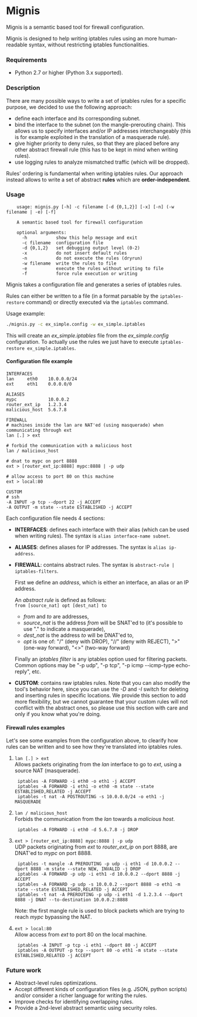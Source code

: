 Mignis
======

Mignis is a semantic based tool for firewall configuration.

Mignis is designed to help writing iptables rules using an more human-readable syntax, without restricting iptables functionalities.

### Requirements
* Python 2.7 or higher (Python 3.x supported).
<!--
* [regex][], an alternative regular expression module. It can be installed manually by executing `easy_install regex`. This also requires the package python-dev as a dependency (execute `apt-get install python-dev` on a debian distribution).
-->
<!--
[ipaddr-py][], a python IP address manipulation library. It can be installed manually by executing `easy_install ipaddr`.
-->

### Description
There are many possible ways to write a set of iptables rules for a specific purpose, we decided to use the following approach:

* define each interface and its corresponding subnet.
* bind the interface to the subnet (on the mangle-prerouting chain). This allows us to specify interfaces and/or IP addresses interchangeably (this is for example exploited in the translation of a masquerade rule).
* give higher priority to deny rules, so that they are placed before any other abstract firewall rule (this has to be kept in mind when writing rules).
* use logging rules to analyze mismatched traffic (which will be dropped).

Rules' ordering is fundamental when writing iptables rules. Our approach instead allows to write a set of abstract **rules** which are **order-independent**.

### Usage
```
	usage: mignis.py [-h] -c filename [-d {0,1,2}] [-x] [-n] (-w filename | -e) [-f]
	
	A semantic based tool for firewall configuration
	
	optional arguments:
	  -h           show this help message and exit
	  -c filename  configuration file
	  -d {0,1,2}   set debugging output level (0-2)
	  -x           do not insert default rules
	  -n           do not execute the rules (dryrun)
	  -w filename  write the rules to file
	  -e           execute the rules without writing to file
	  -f           force rule execution or writing
```

Mignis takes a configuration file and generates a series of iptables rules.

Rules can either be written to a file (in a format parsable by the `iptables-restore` command) or directly executed via the `iptables` command.

Usage example:
```bash
./mignis.py -c ex_simple.config -w ex_simple.iptables
```

This will create an *ex_simple.iptables* file from the *ex_simple.config* configuration.
To actually use the rules we just have to execute `iptables-restore ex_simple.iptables`.

#### Configuration file example
```
INTERFACES
lan		eth0	10.0.0.0/24
ext		eth1	0.0.0.0/0

ALIASES
mypc			10.0.0.2
router_ext_ip	1.2.3.4
malicious_host	5.6.7.8

FIREWALL
# machines inside the lan are NAT'ed (using masquerade) when communicating through ext
lan [.] > ext

# forbid the communication with a malicious host
lan / malicious_host

# dnat to mypc on port 8888
ext > [router_ext_ip:8888] mypc:8888 | -p udp

# allow access to port 80 on this machine
ext > local:80

CUSTOM
# ssh
-A INPUT -p tcp --dport 22 -j ACCEPT
-A OUTPUT -m state --state ESTABLISHED -j ACCEPT
```

Each configuration file needs 4 sections:

* **INTERFACES**: defines each interface with their alias (which can be used when writing rules). The syntax is `alias interface-name subnet`.
* **ALIASES**: defines aliases for IP addresses. The syntax is `alias ip-address`.
* **FIREWALL**: contains abstract rules. The syntax is `abstract-rule | iptables-filters`.

	First we define an *address*, which is either an interface, an alias or an IP address.

	An *abstract rule* is defined as follows:<br>
	`from [source_nat] opt [dest_nat] to`

	* *from* and *to* are addresses,
	* *source_nat* is the address *from* will be SNAT'ed to (it's possible to use "." to indicate a masquerade),
	* *dest_nat* is the address *to* will be DNAT'ed to,
	* *opt* is one of: "/" (deny with DROP), "//" (deny with REJECT), ">" (one-way forward), "<>" (two-way forward)

	Finally an *iptables filter* is any iptables option used for filtering packets.<br>
	Common options may be "-p udp", "-p tcp", "-p icmp --icmp-type echo-reply", etc.

* **CUSTOM**: contains raw iptables rules. Note that you can also modify the tool's behavior here, since you can use the _-D_ and _-I_ switch for deleting and inserting rules in specific locations. We provide this section to add more flexibility, but we cannot guarantee that your custom rules will not conflict with the abstract ones, so please use this section with care and only if you know what you're doing.

#### Firewall rules examples
Let's see some examples from the configuration above, to clearify how rules can be written and to see how they're translated into iptables rules.

1. ```lan [.] > ext```<br>
	Allows packets originating from the _lan_ interface to go to _ext_, using a source NAT (masquerade).

		iptables -A FORWARD -i eth0 -o eth1 -j ACCEPT
		iptables -A FORWARD -i eth1 -o eth0 -m state --state ESTABLISHED,RELATED -j ACCEPT
		iptables -t nat -A POSTROUTING -s 10.0.0.0/24 -o eth1 -j MASQUERADE
		

1. ```lan / malicious_host```<br>
	Forbids the communication from the _lan_ towards a *malicious host*.

		iptables -A FORWARD -i eth0 -d 5.6.7.8 -j DROP

1. ```ext > [router_ext_ip:8888] mypc:8888 | -p udp```<br>
	UDP packets originating from _ext_ to *router_ext_ip* on port 8888, are DNAT'ed to _mypc_ on port 8888.

		iptables -t mangle -A PREROUTING -p udp -i eth1 -d 10.0.0.2 --dport 8888 -m state --state NEW, INVALID -j DROP
		iptables -A FORWARD -p udp -i eth1 -d 10.0.0.2 --dport 8888 -j ACCEPT
		iptables -A FORWARD -p udp -s 10.0.0.2 --sport 8888 -o eth1 -m state --state ESTABLISHED,RELATED -j ACCEPT
		iptables -t nat -A PREROUTING -p udp -i eth1 -d 1.2.3.4 --dport 8888 -j DNAT --to-destination 10.0.0.2:8888

	Note: the first mangle rule is used to block packets which are trying to reach _mypc_ bypassing the NAT.

1. ```ext > local:80```<br>
	Allow access from _ext_ to port 80 on the local machine.

		iptables -A INPUT -p tcp -i eth1 --dport 80 -j ACCEPT
		iptables -A OUTPUT -p tcp --sport 80 -o eth1 -m state --state ESTABLISHED,RELATED -j ACCEPT


### Future work
* Abstract-level rules optimizations.
* Accept different kinds of configuration files (e.g. JSON, python scripts) and/or consider a richer language for writing the rules.
* Improve checks for identifying overlapping rules.
* Provide a 2nd-level abstract semantic using security roles.

[ipaddr-py]:	https://code.google.com/p/ipaddr-py/
[regex]:		https://pypi.python.org/pypi/regex/
